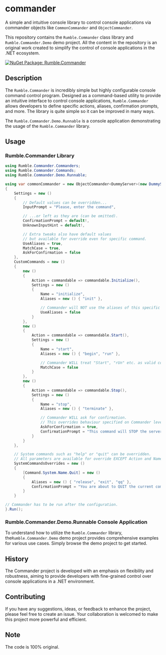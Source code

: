 # commander
A simple and intuitive console library to control console applications via commander objects like `CommonCommander` and `ObjectCommander`.

This repository contains the `Rumble.Commander` class library and `Rumble.Commander.Demo` demo project. All the content in the repository is an original work created to simplify the control of console applications in the .NET ecosystem.

[![NuGet Package: Rumble.Commander](https://img.shields.io/nuget/vpre/Rumble.Commander?label=nuget%3A%20Rumble.Commander)](https://www.nuget.org/packages/Rumble.Commander)

## Description
The `Rumble.Commander` is incredibly simple but highly configurable console command control program. Designed as a command-based utility to provide an intuitive interface to control console applications, `Rumble.Commander` allows developers to define specific actions, aliases, confirmation prompts, and more. The library is quite simple so it can be improved in many ways.

The `Rumble.Commander.Demo.Runnable` is a console application demonstrating the usage of the `Rumble.Commander` library.

## Usage

### Rumble.Commander Library
```csharp
using Rumble.Commander.Commanders;
using Rumble.Commander.Commands;
using Rumble.Commander.Demo.Runnable;

using var commonCommander = new ObjectCommander<DummyServer>(new DummyServer())
{
    Settings = new ()
    {
        // Default values can be overridden...
        InputPrompt = "Please, enter the command",

        // ...or left as they are (can be omitted).
        ConfirmationPrompt = default!,
        UnknownInputHint = default!,

        // Extra tweaks also have default values
        // but available for override even for specific command.
        UseAliases = true,
        MatchCase = true,
        AskForConfirmation = false
    },
    CustomCommands = new ()
    {
        new ()
        {
            Action = commandable => commandable.Initialize(),
            Settings = new ()
            {
                Name = "initialize",
                Aliases = new () { "init" },

                // Commander will NOT use the aliases of this specific command.
                UseAliases = false
            }
        },
        new ()
        {
            Action = commandable => commandable.Start(),
            Settings = new ()
            {
                Name = "start",
                Aliases = new () { "begin", "run" },

                // Commander WILL treat "Start", "rUn" etc. as valid command names.
                MatchCase = false
            }
        },
        new ()
        {
            Action = commandable => commandable.Stop(),
            Settings = new ()
            {
                Name = "stop",
                Aliases = new () { "terminate" },

                // Commander WILL ask for confirmation.
                // This overrides behaviour specified on Commander level.
                AskForConfirmation = true,
                ConfirmationPrompt = "This command will STOP the server. Are you sure?"
            }
        }
    },

    // System commands such as "help" or "quit" can be overridden.
    // All parameters are available for override EXCEPT Action and Name.
    SystemCommandsOverrides = new ()
    {
        [Command.System.Name.Quit] = new ()
        {
            Aliases = new () { "release", "exit", "qq" },
            ConfirmationPrompt = "You are about to QUIT the current commander. Do you confirm?"
        }
    }

// Commander has to be run after the configuration.
}.Run();
```

### Rumble.Commander.Demo.Runnable Console Application
To understand how to utilize the `Rumble.Commander` library, the`Rumble.Commander.Demo` demo project provides comprehensive examples for various use cases. Simply browse the demo project to get started.

## History
The Commander project is developed with an emphasis on flexibility and robustness, aiming to provide developers with fine-grained control over console applications in a .NET environment.

## Contributing
If you have any suggestions, ideas, or feedback to enhance the project, please feel free to create an issue. Your collaboration is welcomed to make this project more powerful and efficient.

## Note
The code is 100% original.

